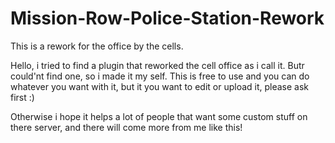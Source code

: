 # Mission-Row-Police-Station-Rework
This is a rework for the office by the cells.

Hello, i tried to find a plugin that reworked the cell office as i call it. Butr could'nt find one, so i made it my self.
This is free to use and you can do whatever you want with it, but it you want to edit or upload it, please ask first :)

Otherwise i hope it helps a lot of people that want some custom stuff on there server, and there will come more from me like this!
